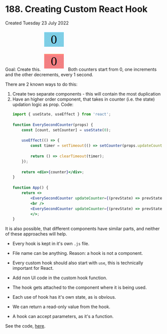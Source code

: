 # 188. Creating Custom React Hook
Created Tuesday 23 July 2022

Goal: Create this. 
![](../../../../assets/hook_counter.gif)
Both counters start from 0, one increments and the other decrements, every 1 second.

There are 2 known ways to do this:
1. Create two separate components - this will contain the most duplication
2. Have an higher order component, that takes in counter (i.e. the state) updation logic as prop. Code:
	```jsx
	import { useState, useEffect } from 'react';

	function EverySecondCounter(props) {
		const [count, setCounter] = useState(0);

		useEffect(() => {
			const timer = setTimeout(() => setCounter(props.updateCounter);

			return () => clearTimeout(timer);
		});

		return <div>{counter}</div>;
	}

	function App() {
		return <>
			<EverySecondCounter updateCounter={(prevState) => prevState + 1} />
			<br />
			<EverySecondCounter updateCounter={(prevState) => prevState - 1} />
			</>;
	}
	```

It is also possible, that different components have similar parts, and neither of these approaches will help.

- Every hook is kept in it's own `.js` file.
- File name can be anything. Reason: a hook is not a component.
- Every custom hook should also start with `use`, this is technically important for React.
- Add non UI code in the custom hook function.
  

- The hook gets attached to the component where it is being used.
- Each use of hook has it's own state, as is obvious.
- We can return a read-only value from the hook.
- A hook can accept parameters, as it's a function.
  
See the code, [here](https://github.com/exemplar-codes/assorted-reactjs-apps/blob/f86d9b6343e848100cf6ef8ad53b01fde49c5762/src/Apps/CustomHookDemoCounter/CustomHookDemoCounter.jsx).